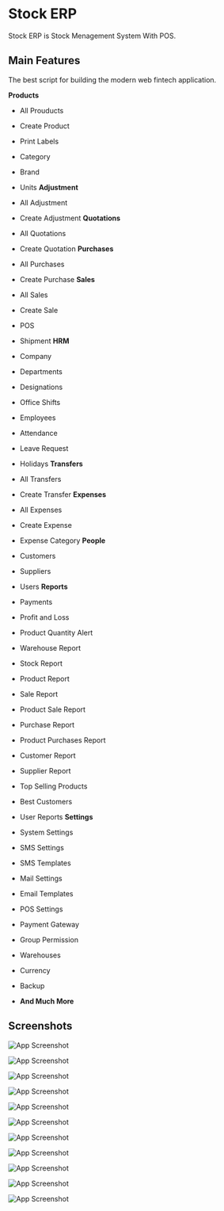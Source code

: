 # Stock ERP

Stock ERP is Stock Menagement System With POS.

## Main Features

The best script for building the modern web fintech application.

**Products**

-   All Prouducts
-   Create Product
-   Print Labels
-   Category
-   Brand
-   Units
    **Adjustment**
-   All Adjustment
-   Create Adjustment
    **Quotations**
-   All Quotations
-   Create Quotation
    **Purchases**
-   All Purchases
-   Create Purchase
    **Sales**
-   All Sales
-   Create Sale
-   POS
-   Shipment
    **HRM**
-   Company
-   Departments
-   Designations
-   Office Shifts
-   Employees
-   Attendance
-   Leave Request
-   Holidays
    **Transfers**
-   All Transfers
-   Create Transfer
    **Expenses**
-   All Expenses
-   Create Expense
-   Expense Category
    **People**
-   Customers
-   Suppliers
-   Users
    **Reports**
-   Payments
-   Profit and Loss
-   Product Quantity Alert
-   Warehouse Report
-   Stock Report
-   Product Report
-   Sale Report
-   Product Sale Report
-   Purchase Report
-   Product Purchases Report
-   Customer Report
-   Supplier Report
-   Top Selling Products
-   Best Customers
-   User Reports
    **Settings**
-   System Settings
-   SMS Settings
-   SMS Templates
-   Mail Settings
-   Email Templates
-   POS Settings
-   Payment Gateway
-   Group Permission
-   Warehouses
-   Currency
-   Backup

-   **And Much More**

## Screenshots

![App Screenshot](<https://firebasestorage.googleapis.com/v0/b/laravel-notification-22697.appspot.com/o/erp%2FScreenshot%20(345).png?alt=media&token=8d458973-dbca-4a88-830f-bd395ebd3bf5>)

![App Screenshot](https://firebasestorage.googleapis.com/v0/b/laravel-notification-22697.appspot.com/o/erp%2Fscreenshot-stocks.dev.com-2023.09.19-21_52_25.png?alt=media&token=a1dcd98c-7229-47a9-8de2-e9eea221872e)

![App Screenshot](https://firebasestorage.googleapis.com/v0/b/laravel-notification-22697.appspot.com/o/erp%2Fscreenshot-stocks.dev.com-2023.09.19-21_53_22.png?alt=media&token=4421611b-dd1b-4ace-87f2-10aac5e0a051)

![App Screenshot](https://firebasestorage.googleapis.com/v0/b/laravel-notification-22697.appspot.com/o/erp%2Fscreenshot-stocks.dev.com-2023.09.19-21_54_01.png?alt=media&token=3b0e61b2-fb16-4245-b27b-9a05baf4561d)

![App Screenshot](https://firebasestorage.googleapis.com/v0/b/laravel-notification-22697.appspot.com/o/erp%2Fscreenshot-stocks.dev.com-2023.09.19-21_54_53.png?alt=media&token=7d6f14b9-601b-4963-8bc4-3e3f7d20fdd5)

![App Screenshot](https://firebasestorage.googleapis.com/v0/b/laravel-notification-22697.appspot.com/o/erp%2Fscreenshot-stocks.dev.com-2023.09.19-21_55_27.png?alt=media&token=637d254e-54cc-4bd5-9d10-de38d7a30692)

![App Screenshot](https://firebasestorage.googleapis.com/v0/b/laravel-notification-22697.appspot.com/o/erp%2Fscreenshot-stocks.dev.com-2023.09.19-21_56_08.png?alt=media&token=aecee2ea-e6bf-420f-aa72-24b397f51f98)

![App Screenshot](https://firebasestorage.googleapis.com/v0/b/laravel-notification-22697.appspot.com/o/erp%2Fscreenshot-stocks.dev.com-2023.09.19-21_59_46.png?alt=media&token=581d83fa-51d4-4ad8-bfff-3b4b35e77f83)

![App Screenshot](https://firebasestorage.googleapis.com/v0/b/laravel-notification-22697.appspot.com/o/erp%2Fscreenshot-stocks.dev.com-2023.09.19-22_00_31.png?alt=media&token=7e50a793-2cb9-415c-a600-f573fa14fe4c)

![App Screenshot](<https://firebasestorage.googleapis.com/v0/b/laravel-notification-22697.appspot.com/o/erp%2FScreenshot%20(346).png?alt=media&token=75e44541-9339-4e69-bad0-76cabf712fd8>)

![App Screenshot](<https://firebasestorage.googleapis.com/v0/b/laravel-notification-22697.appspot.com/o/erp%2FScreenshot%20(347).png?alt=media&token=cdc8f4c0-429c-4f3d-a9ac-b0927b88b0de>)
